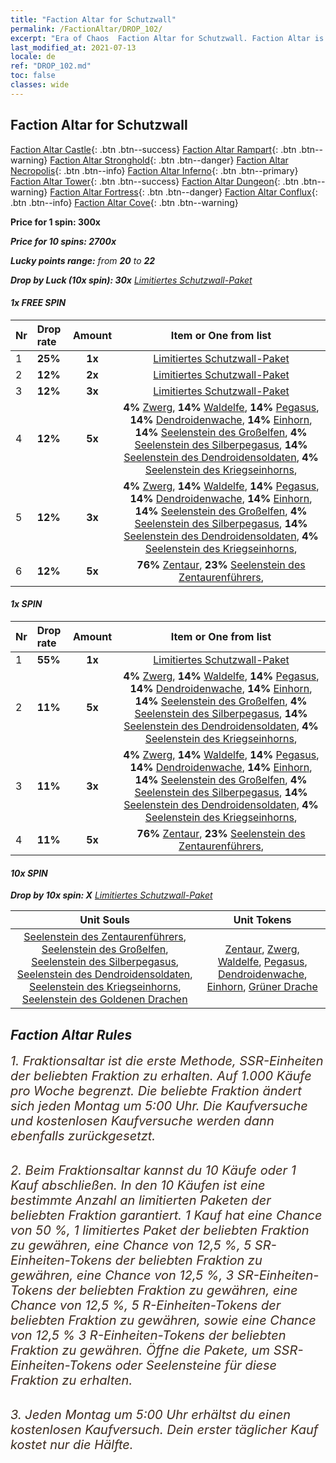 ```yaml
---
title: "Faction Altar for Schutzwall"
permalink: /FactionAltar/DROP_102/
excerpt: "Era of Chaos  Faction Altar for Schutzwall. Faction Altar is the primary method for obtaining SSR units from the popular faction. Limited to 1,000 purchases each week. The popular faction changes at 05:00 every Monday. Purchase attempts and free purchase attempts will also reset then."
last_modified_at: 2021-07-13
locale: de
ref: "DROP_102.md"
toc: false
classes: wide
---
```


##  Faction Altar for **Schutzwall**

  [Faction Altar Castle](/de/FactionAltar/DROP_101/){: .btn .btn--success} [Faction Altar Rampart](/de/FactionAltar/DROP_102/){: .btn .btn--warning} [Faction Altar Stronghold](/de/FactionAltar/DROP_103/){: .btn .btn--danger} [Faction Altar Necropolis](/de/FactionAltar/DROP_104/){: .btn .btn--info} [Faction Altar Inferno](/de/FactionAltar/DROP_105/){: .btn .btn--primary} [Faction Altar Tower](/de/FactionAltar/DROP_106/){: .btn .btn--success} [Faction Altar Dungeon](/de/FactionAltar/DROP_107/){: .btn .btn--warning} [Faction Altar Fortress](/de/FactionAltar/DROP_108/){: .btn .btn--danger} [Faction Altar Conflux](/de/FactionAltar/DROP_109/){: .btn .btn--info} [Faction Altar Cove](/de/FactionAltar/DROP_112/){: .btn .btn--warning} 

  **Price for 1 spin: 300x** <i class="fas fa-gem"/>

  **Price for 10 spins: 2700x** <i class="fas fa-gem"/>

  **Lucky points range:** from **20** to **22**

  **Drop by Luck (10x spin): 30x** [Limitiertes Schutzwall-Paket](/ItemsDE/con_2101/)

####  1x FREE SPIN 

  |    Nr    |  Drop rate  |  Amount   |   Item or One from list  |
  |:---------|:------------|:---------:|:------------------------:|
  | 1 | **25%** | **1x** | [Limitiertes Schutzwall-Paket](/ItemsDE/con_2101/) |
  | 2 | **12%** | **2x** | [Limitiertes Schutzwall-Paket](/ItemsDE/con_2101/) |
  | 3 | **12%** | **3x** | [Limitiertes Schutzwall-Paket](/ItemsDE/con_2101/) |
  | 4 | **12%** | **5x** |  **4%** [Zwerg](/ItemsDE/unt_200/),  **14%** [Waldelfe](/ItemsDE/unt_201/),  **14%** [Pegasus](/ItemsDE/unt_202/),  **14%** [Dendroidenwache](/ItemsDE/unt_203/),  **14%** [Einhorn](/ItemsDE/unt_204/),  **14%** [Seelenstein des Großelfen](/ItemsDE/unt_291/),  **4%** [Seelenstein des Silberpegasus](/ItemsDE/unt_292/),  **14%** [Seelenstein des Dendroidensoldaten](/ItemsDE/unt_293/),  **4%** [Seelenstein des Kriegseinhorns](/ItemsDE/unt_294/),  |
  | 5 | **12%** | **3x** |  **4%** [Zwerg](/ItemsDE/unt_200/),  **14%** [Waldelfe](/ItemsDE/unt_201/),  **14%** [Pegasus](/ItemsDE/unt_202/),  **14%** [Dendroidenwache](/ItemsDE/unt_203/),  **14%** [Einhorn](/ItemsDE/unt_204/),  **14%** [Seelenstein des Großelfen](/ItemsDE/unt_291/),  **4%** [Seelenstein des Silberpegasus](/ItemsDE/unt_292/),  **14%** [Seelenstein des Dendroidensoldaten](/ItemsDE/unt_293/),  **4%** [Seelenstein des Kriegseinhorns](/ItemsDE/unt_294/),  |
  | 6 | **12%** | **5x** |  **76%** [Zentaur](/ItemsDE/unt_199/),  **23%** [Seelenstein des Zentaurenführers](/ItemsDE/unt_290/),  |


####  1x SPIN 

  |    Nr    |  Drop rate  |  Amount   |   Item or One from list  |
  |:---------|:------------|:---------:|:------------------------:|
  | 1 | **55%** | **1x** | [Limitiertes Schutzwall-Paket](/ItemsDE/con_2101/) |
  | 2 | **11%** | **5x** |  **4%** [Zwerg](/ItemsDE/unt_200/),  **14%** [Waldelfe](/ItemsDE/unt_201/),  **14%** [Pegasus](/ItemsDE/unt_202/),  **14%** [Dendroidenwache](/ItemsDE/unt_203/),  **14%** [Einhorn](/ItemsDE/unt_204/),  **14%** [Seelenstein des Großelfen](/ItemsDE/unt_291/),  **4%** [Seelenstein des Silberpegasus](/ItemsDE/unt_292/),  **14%** [Seelenstein des Dendroidensoldaten](/ItemsDE/unt_293/),  **4%** [Seelenstein des Kriegseinhorns](/ItemsDE/unt_294/),  |
  | 3 | **11%** | **3x** |  **4%** [Zwerg](/ItemsDE/unt_200/),  **14%** [Waldelfe](/ItemsDE/unt_201/),  **14%** [Pegasus](/ItemsDE/unt_202/),  **14%** [Dendroidenwache](/ItemsDE/unt_203/),  **14%** [Einhorn](/ItemsDE/unt_204/),  **14%** [Seelenstein des Großelfen](/ItemsDE/unt_291/),  **4%** [Seelenstein des Silberpegasus](/ItemsDE/unt_292/),  **14%** [Seelenstein des Dendroidensoldaten](/ItemsDE/unt_293/),  **4%** [Seelenstein des Kriegseinhorns](/ItemsDE/unt_294/),  |
  | 4 | **11%** | **5x** |  **76%** [Zentaur](/ItemsDE/unt_199/),  **23%** [Seelenstein des Zentaurenführers](/ItemsDE/unt_290/),  |


####  10x SPIN 

  **Drop by 10x spin: X** [Limitiertes Schutzwall-Paket](/ItemsDE/con_2101/)

  |    Unit Souls    |  Unit Tokens  |
  |:----------------:|:-------------:|
  | [Seelenstein des Zentaurenführers](/ItemsDE/unt_290/), [Seelenstein des Großelfen](/ItemsDE/unt_291/), [Seelenstein des Silberpegasus](/ItemsDE/unt_292/), [Seelenstein des Dendroidensoldaten](/ItemsDE/unt_293/), [Seelenstein des Kriegseinhorns](/ItemsDE/unt_294/), [Seelenstein des Goldenen Drachen](/ItemsDE/unt_295/) | [Zentaur](/ItemsDE/unt_199/), [Zwerg](/ItemsDE/unt_200/), [Waldelfe](/ItemsDE/unt_201/), [Pegasus](/ItemsDE/unt_202/), [Dendroidenwache](/ItemsDE/unt_203/), [Einhorn](/ItemsDE/unt_204/), [Grüner Drache](/ItemsDE/unt_205/) |



## Faction Altar Rules

  <span style="color: #3c2a1e;font-size:20px">1. Fraktionsaltar ist die erste Methode, SSR-Einheiten der beliebten Fraktion zu erhalten. Auf 1.000 Käufe pro Woche begrenzt. Die beliebte Fraktion ändert sich jeden Montag um 5:00 Uhr. Die Kaufversuche und kostenlosen Kaufversuche werden dann ebenfalls zurückgesetzt.</span><br/>

<br/>  <span style="color: #3c2a1e;font-size:20px">2. Beim Fraktionsaltar kannst du 10 Käufe oder 1 Kauf abschließen. In den 10 Käufen ist eine bestimmte Anzahl an limitierten Paketen der beliebten Fraktion garantiert. 1 Kauf hat eine Chance von 50 %, 1 limitiertes Paket der beliebten Fraktion zu gewähren, eine Chance von 12,5 %, 5 SR-Einheiten-Tokens der beliebten Fraktion zu gewähren, eine Chance von 12,5 %, 3 SR-Einheiten-Tokens der beliebten Fraktion zu gewähren, eine Chance von 12,5 %, 5 R-Einheiten-Tokens der beliebten Fraktion zu gewähren, sowie eine Chance von 12,5 % 3 R-Einheiten-Tokens der beliebten Fraktion zu gewähren. Öffne die Pakete, um SSR-Einheiten-Tokens oder Seelensteine für diese Fraktion zu erhalten.</span>

<br/>  <span style="color: #3c2a1e;font-size:20px">3. Jeden Montag um 5:00 Uhr erhältst du einen kostenlosen Kaufversuch. Dein erster täglicher Kauf kostet nur die Hälfte.</span><br/>

<br/>